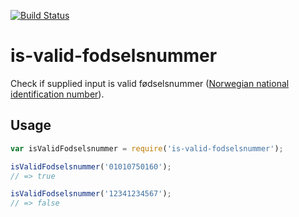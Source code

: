 [![Build Status](https://travis-ci.org/zrrrzzt/is-valid-fodselsnummer.svg?branch=master)](https://travis-ci.org/zrrrzzt/is-valid-fodselsnummer)
# is-valid-fodselsnummer

Check if supplied input is valid fødselsnummer ([Norwegian national identification number](https://en.wikipedia.org/wiki/National_identification_number#Norway)).

## Usage

```javascript
var isValidFodselsnummer = require('is-valid-fodselsnummer');

isValidFodselsnummer('01010750160');
// => true

isValidFodselsnummer('12341234567');
// => false

```
